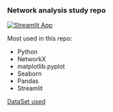 ### Network analysis study repo
[![Streamlit App](https://static.streamlit.io/badges/streamlit_badge_black_white.svg)](https://networkanalysis-jaf5zcto4eavzghpnefbkn.streamlit.app/)

Most used in this repo:
 - Python
 - NetworkX
 - matplotlib.pyplot
 - Seaborn
 - Pandas
 - Streamlit

[DataSet used](https://www.kaggle.com/datasets/tamber/steam-video-games?resource=download)